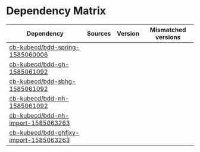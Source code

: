 # Dependency Matrix

Dependency | Sources | Version | Mismatched versions
---------- | ------- | ------- | -------------------
[cb-kubecd/bdd-spring-1585060006](https://github.com/cb-kubecd/bdd-spring-1585060006.git) |  | []() | 
[cb-kubecd/bdd-gh-1585061092](https://github.com/cb-kubecd/bdd-gh-1585061092.git) |  | []() | 
[cb-kubecd/bdd-sbhg-1585061092](https://github.com/cb-kubecd/bdd-sbhg-1585061092.git) |  | []() | 
[cb-kubecd/bdd-nh-1585061092](https://github.com/cb-kubecd/bdd-nh-1585061092.git) |  | []() | 
[cb-kubecd/bdd-nh-import-1585063263](https://github.com/cb-kubecd/bdd-nh-import-1585063263.git) |  | []() | 
[cb-kubecd/bdd-ghfjxy-import-1585063263](https://github.com/cb-kubecd/bdd-ghfjxy-import-1585063263.git) |  | []() | 
